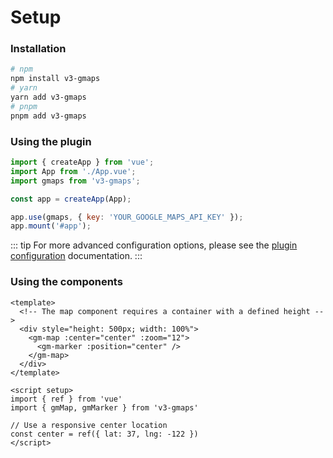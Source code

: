 # Setup

### Installation

```bash
# npm
npm install v3-gmaps
# yarn
yarn add v3-gmaps
# pnpm
pnpm add v3-gmaps
```

### Using the plugin

```js
import { createApp } from 'vue';
import App from './App.vue';
import gmaps from 'v3-gmaps';

const app = createApp(App);

app.use(gmaps, { key: 'YOUR_GOOGLE_MAPS_API_KEY' });
app.mount('#app');
```

::: tip
For more advanced configuration options, please see the [plugin configuration](/advanced/plugin-configuration.md) documentation.
:::

### Using the components

```vue
<template>
  <!-- The map component requires a container with a defined height -->
  <div style="height: 500px; width: 100%">
    <gm-map :center="center" :zoom="12">
      <gm-marker :position="center" />
    </gm-map>
  </div>
</template>

<script setup>
import { ref } from 'vue'
import { gmMap, gmMarker } from 'v3-gmaps'

// Use a responsive center location
const center = ref({ lat: 37, lng: -122 })
</script>
```
